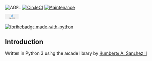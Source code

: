 ![](https://github.com/hasii2011/code-ally-basic/blob/master/developer/agpl-license-web-badge-version-2-256x48.png "AGPL")
[![CircleCI](https://dl.circleci.com/status-badge/img/gh/hasii2011/pytrek/tree/master.svg?style=shield)](https://dl.circleci.com/status-badge/redirect/gh/hasii2011/pytrek/tree/master)
[![Maintenance](https://img.shields.io/badge/Maintained%3F-yes-green.svg)](https://GitHub.com/Naereen/StrapDown.js/graphs/commit-activity)

<img src="./developer/mac-os-x-logo-resized.png" alt="mac-os-x-logo-resized" style="zoom:15%;" />

[![forthebadge made-with-python](http://ForTheBadge.com/images/badges/made-with-python.svg)](https://www.python.org/)

## Introduction
Written in Python 3 using the arcade library by [Humberto A. Sanchez II](https://www.linkedin.com/in/hasii/)
